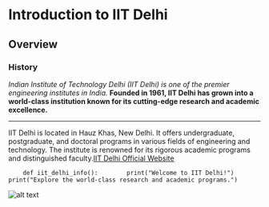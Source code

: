# Introduction to IIT Delhi
## Overview
### History
*Indian Institute of Technology Delhi (IIT Delhi) is one of the premier engineering institutes in India.*
**Founded in 1961, IIT Delhi has grown into a world-class institution known for its cutting-edge research and academic excellence.**

---

IIT Delhi is located in Hauz Khas, New Delhi. It offers undergraduate, postgraduate, and doctoral programs in various fields of engineering and technology.
The institute is renowned for its rigorous academic programs and distinguished faculty.[IIT Delhi Official Website](https://www.iitd.ac.in)

```
    def iit_delhi_info():        print("Welcome to IIT Delhi!")        print("Explore the world-class research and academic programs.")
```
![alt text](images/technology.jpg)
